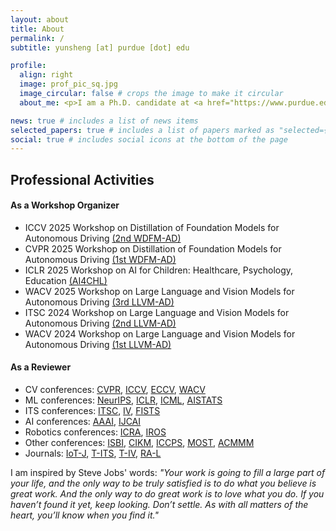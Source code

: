 ```yaml
---
layout: about
title: About
permalink: /
subtitle: yunsheng [at] purdue [dot] edu

profile:
  align: right
  image: prof_pic_sq.jpg
  image_circular: false # crops the image to make it circular
  about_me: <p>I am a Ph.D. candidate at <a href="https://www.purdue.edu/" target="_blank"><img src="/assets/img/logo/purdue_icon.png" alt="Purdue Logo" style="height:20px;vertical-align:middle;"> Purdue University</a>, working in the <a href="https://purduedigitaltwin.github.io/" target="_blank">Digital Twin Lab</a> under the supervision of <a href="https://ziranw.github.io/" target="_blank">Prof. Ziran Wang</a>. I hold a Master’s degree in <a href="https://cs.nyu.edu/home/index.html" target="_blank">Computer Science</a> from <img src="assets/img/logo/NYU_Short_RGB_Color.png" alt="NYU Logo" style="height:20px;vertical-align:middle;"> <a href="https://www.nyu.edu/" target="_blank">New York University</a>. Currently, I am a research intern at <img src="/assets/img/logo/waymo_logo.png" alt="Waymo Logo" style="height:20px;vertical-align:middle;"><a href="https://waymo.com/research/" target="_blank">Waymo Research</a>. I have previously completed research internships at <img src="/assets/img/logo/bosch_logo.png" alt="Bosch Logo" style="height:25px;vertical-align:middle;"> Bosch Research North America and <img src="assets/img/logo/Toyota-Logo-1978.png" alt="Toyota Logo" style="height:25px;vertical-align:middle;">Toyota North America. My research focuses on enhancing the generalization and reasoning capabilities of end-to-end models, particularly in handling long-tail scenarios.</p>

news: true # includes a list of news items
selected_papers: true # includes a list of papers marked as "selected={true}"
social: true # includes social icons at the bottom of the page
---
```


## Professional Activities
#### As a Workshop Organizer
- ICCV 2025 Workshop on Distillation of Foundation Models for Autonomous Driving [(2nd WDFM-AD)](https://wdfm-ad.github.io/)
- CVPR 2025 Workshop on Distillation of Foundation Models for Autonomous Driving [(1st WDFM-AD)](https://wdfm-ad.github.io/)
- ICLR 2025 Workshop on AI for Children: Healthcare, Psychology, Education [(AI4CHL)](https://pediamedai.com/ai4chl/)
- WACV 2025 Workshop on Large Language and Vision Models for Autonomous Driving [(3rd LLVM-AD)](https://llvm-ad.github.io/)
- ITSC 2024 Workshop on Large Language and Vision Models for Autonomous Driving [(2nd LLVM-AD)](https://llvm-ad.github.io/ITSC_2024/)
- WACV 2024 Workshop on Large Language and Vision Models for Autonomous Driving [(1st LLVM-AD)](https://llvm-ad.github.io/WACV_2024/)

#### As a Reviewer
- CV conferences: [CVPR](https://cvpr.thecvf.com/), [ICCV](https://iccv.thecvf.com/), [ECCV](https://eccv.ecva.net/), [WACV](https://wacv2025.thecvf.com/)
- ML conferences: [NeurIPS](https://neurips.cc/), [ICLR](https://iclr.cc/), [ICML](https://icml.cc/), [AISTATS](https://aistats.org/)
- ITS conferences: [ITSC](https://ieee-itss.org/conf/itsc/), [IV](https://ieee-iv.org/2024/), [FISTS](https://ieee-itss.org/conf/fists/)
- AI conferences: [AAAI](https://aaai.org/conference/aaai/), [IJCAI](https://ijcai24.org/)
- Robotics conferences: [ICRA](https://2025.ieee-icra.org/), [IROS](https://www.iros25.org/)
- Other conferences: [ISBI](https://biomedicalimaging.org), [CIKM](https://www.cikm2024.org/), [ICCPS](https://iccps.acm.org/), [MOST](https://ieeemobility.org/), [ACMMM](https://acmmm2025.org/)
- Journals: [IoT-J](https://ieeexplore.ieee.org/xpl/RecentIssue.jsp?punumber=6488907), [T-ITS](https://ieeexplore.ieee.org/xpl/RecentIssue.jsp?punumber=6979), [T-IV](https://ieeexplore.ieee.org/xpl/RecentIssue.jsp?punumber=7274857), [RA-L](https://ieeexplore.ieee.org/xpl/RecentIssue.jsp?punumber=7083369)

I am inspired by Steve Jobs' words: *"Your work is going to fill a large part of your life, and the only way to be truly satisfied is to do what you believe is great work. And the only way to do great work is to love what you do. If you haven’t found it yet, keep looking. Don’t settle. As with all matters of the heart, you’ll know when you find it."*